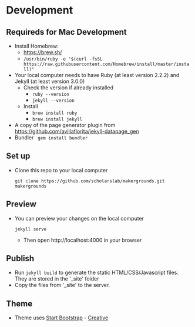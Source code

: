 # Development

## Requireds for Mac Development
- Install Homebrew:
  - https://brew.sh/
  - `/usr/bin/ruby -e "$(curl -fsSL https://raw.githubusercontent.com/Homebrew/install/master/install)"`
- Your local computer needs to have Ruby (at least version 2.2.2) and Jekyll (at
  least version 3.0.0)
  - Check the version if already installed
    - `ruby --version`
    - `jekyll --version`
  - Install
    - `brew install ruby`
    - `brew install jekyll`
- A copy of the page generator plugin from https://github.com/avillafiorita/jekyll-datapage_gen
- Bundler
	` gem install bundler`

## Set up
- Clone this repo to your local computer
  ```
  git clone https://github.com/scholarslab/makergrounds.git makergrounds
  ```

## Preview
- You can preview your changes on the local computer
  ```
  jekyll serve
  ```
  - Then open http://localhost:4000 in your browser

## Publish
- Run `jekyll build` to generate the static HTML/CSS/Javascript files. They are
  stored in the '_site' folder
- Copy the files from '_site' to the server.

## Theme
- Theme uses [Start Bootstrap](http://startbootstrap.com/) - [Creative](http://startbootstrap.com/template-overviews/creative/)

